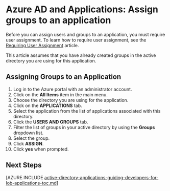 <properties
    pageTitle="Assigning groups to Azure AD apps | Azure'"
    description="How to implement group assignment for Azure applications."
    services="active-directory"
    documentationcenter=""
    author="IHenkel"
    manager="femila"
    editor="" />
<tags
    ms.assetid="29b5ba89-a1c7-4f1f-a294-248a40106617"
    ms.service="active-directory"
    ms.workload="identity"
    ms.tgt_pltfrm="na"
    ms.devlang="na"
    ms.topic="article"
    ms.date="02/06/2017"
    wacn.date=""
    ms.author="inhenk" />

# Azure AD and Applications: Assign groups to an application
Before you can assign users and groups to an application, you must require user assignment. To learn how to require user assignment, see the [Requiring User Assignment](/documentation/articles/active-directory-applications-guiding-developers-requiring-user-assignment/) article.

This article assumes that you have already created groups in the active directory you are using for this application.

## Assigning Groups to an Application
1. Log in to the Azure portal with an administrator account.
2. Click on the **All Items** item in the main menu.
3. Choose the directory you are using for the application.
4. Click on the **APPLICATIONS** tab.
5. Select the application from the list of applications associated with this directory.
6. Click the **USERS AND GROUPS** tab.
7. Filter the list of groups in your active directory by using the **Groups** dropdown list.
8. Select the group.
9. Click **ASSIGN**.
10. Click **yes** when prompted.

## Next Steps
[AZURE.INCLUDE [active-directory-applications-guiding-developers-for-lob-applications-toc.md](../../includes/active-directory-applications-guiding-developers-for-lob-applications-toc.md)]
